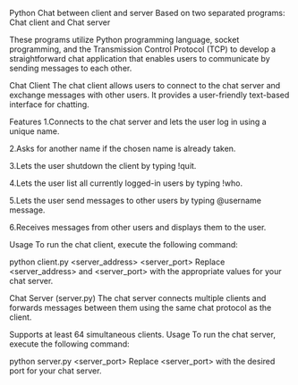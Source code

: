 Python Chat between client and server
Based on two separated programs: Chat client and Chat server

These programs utilize Python programming language, socket programming, and the Transmission Control Protocol (TCP) to develop a straightforward chat application that enables users to communicate by sending messages to each other.

Chat Client
The chat client allows users to connect to the chat server and exchange messages with other users. It provides a user-friendly text-based interface for chatting.

Features
1.Connects to the chat server and lets the user log in using a unique name.

2.Asks for another name if the chosen name is already taken.

3.Lets the user shutdown the client by typing !quit.

4.Lets the user list all currently logged-in users by typing !who.

5.Lets the user send messages to other users by typing @username message.

6.Receives messages from other users and displays them to the user.

Usage
To run the chat client, execute the following command:

python client.py <server_address> <server_port> Replace <server_address> and <server_port> with the appropriate values for your chat server.

Chat Server (server.py) The chat server connects multiple clients and forwards messages between them using the same chat protocol as the client.

Supports at least 64 simultaneous clients. Usage To run the chat server, execute the following command:

python server.py <server_port> Replace <server_port> with the desired port for your chat server.

